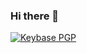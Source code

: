 ### Hi there 👋

[![Keybase PGP](https://img.shields.io/keybase/pgp/izzqz?color=black)](pgp.izzqz.me)

